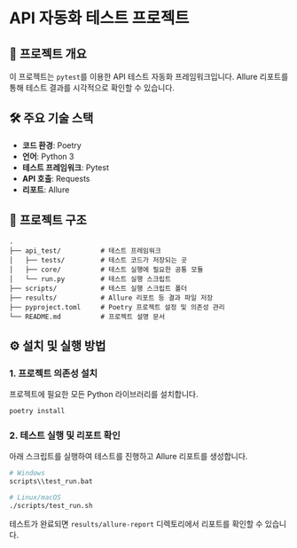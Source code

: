 # API 자동화 테스트 프로젝트

## 🚀 프로젝트 개요
이 프로젝트는 `pytest`를 이용한 API 테스트 자동화 프레임워크입니다. Allure 리포트를 통해 테스트 결과를 시각적으로 확인할 수 있습니다.

## 🛠️ 주요 기술 스택
- **코드 환경**: Poetry
- **언어**: Python 3
- **테스트 프레임워크**: Pytest
- **API 호출**: Requests
- **리포트**: Allure

## 📂 프로젝트 구조
```
.
├── api_test/          # 테스트 프레임워크
│   ├── tests/         # 테스트 코드가 저장되는 곳
│   ├── core/          # 테스트 실행에 필요한 공통 모듈
│   └── run.py         # 테스트 실행 스크립트
├── scripts/           # 테스트 실행 스크립트 폴더
├── results/           # Allure 리포트 등 결과 파일 저장
├── pyproject.toml     # Poetry 프로젝트 설정 및 의존성 관리
└── README.md          # 프로젝트 설명 문서
```

## ⚙️ 설치 및 실행 방법

### 1. 프로젝트 의존성 설치
프로젝트에 필요한 모든 Python 라이브러리를 설치합니다.
```bash
poetry install
```

### 2. 테스트 실행 및 리포트 확인
아래 스크립트를 실행하여 테스트를 진행하고 Allure 리포트를 생성합니다.
```bash
# Windows
scripts\\test_run.bat

# Linux/macOS
./scripts/test_run.sh
```
테스트가 완료되면 `results/allure-report` 디렉토리에서 리포트를 확인할 수 있습니다.

```